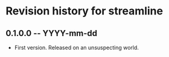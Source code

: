 # Revision history for streamline

## 0.1.0.0 -- YYYY-mm-dd

* First version. Released on an unsuspecting world.
